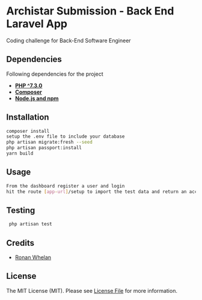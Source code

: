 # Archistar Submission - Back End Laravel App

Coding challenge for Back-End Software Engineer

## Dependencies

Following dependencies for the project 

- **[PHP ^7.3.0](https://www.php.net/releases/7_2_5.php)**
- **[Composer](https://getcomposer.org/download/)**
- **[Node.js and npm](https://www.npmjs.com/get-npm)**

## Installation

```bash
composer install
setup the .env file to include your database
php artisan migrate:fresh --seed
php artisan passport:install
yarn build

```

## Usage

```bash
From the dashboard register a user and login
hit the route [app-url]/setup to import the test data and return an access token that you can use to test the api's using postman.
```

## Testing

``` bash
 php artisan test
```

## Credits

- [Ronan Whelan](https://github.com/:ronanwhelan)

## License

The MIT License (MIT). Please see [License File](LICENSE.md) for more information.
